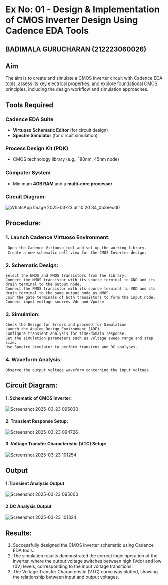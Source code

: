 # Ex No: 01 - Design & Implementation of CMOS Inverter Design Using Cadence EDA Tools
## BADIMALA GURUCHARAN (212223060026)
## Aim
The aim is to create and simulate a CMOS inverter circuit with Cadence EDA tools, assess its key electrical properties, and explore foundational CMOS principles, including the design workflow and simulation approaches.

## Tools Required

### Cadence EDA Suite
- **Virtuoso Schematic Editor** (for circuit design)  
- **Spectre Simulator** (for circuit simulation)  

### Process Design Kit (PDK)
- CMOS technology library (e.g., 180nm, 45nm node)  

### Computer System
- Minimum **4GB RAM** and a **multi-core processor**
### Circuit Diagram:
![WhatsApp Image 2025-03-23 at 10 20 34_0b3eecd0](https://github.com/user-attachments/assets/b4dc1f4a-426b-4376-a047-3a968de8f6eb)

## Procedure:
### 1. Launch Cadence Virtuoso Environment:
     Open the Cadence Virtuoso tool and set up the working library.
     Create a new schematic cell view for the CMOS Inverter design.
### 2. Schematic Design:
    Select the NMOS and PMOS transistors from the library.
    Connect the NMOS transistor with its source terminal to GND and its drain terminal to the output node.
    Connect the PMOS transistor with its source terminal to VDD and its drain terminal to the same output node as NMOS.
    Join the gate terminals of both transistors to form the input node.
    Connect input voltage sources Vdc and Vpulse
### 3. Simulation:
    Check the Design for Errors and proceed for Simulation
    Launch the Analog Design Environment (ADE).
    Configure transient analysis for time-domain response.
    Set the simulation parameters such as voltage sweep range and step size.
    Use Spectre simulator to perform transient and DC analyses.
### 4. Waveform Analysis:
    Observe the output voltage waveform concerning the input voltage.

## Circuit Diagram:
#### 1. Schematic of CMOS Inverter:
![Screenshot 2025-03-23 095030](https://github.com/user-attachments/assets/93955fce-7780-4d71-a75c-6f151c52ee29)

#### 2. Transient Response Setup:
![Screenshot 2025-03-23 094726](https://github.com/user-attachments/assets/d3ff1ad3-8053-44a9-976d-63c2ce80d4e7)

#### 3. Voltage Transfer Characteristic (VTC)  Setup:
![Screenshot 2025-03-23 101254](https://github.com/user-attachments/assets/cf2f0874-265c-4866-9a73-43d3d1beb3d7)


## Output
#### 1.Transient Analysis Output
![Screenshot 2025-03-23 095000](https://github.com/user-attachments/assets/6d9becf2-1f23-45b0-9cd8-0ba06e32db60)

#### 2.DC Analysis Output

![Screenshot 2025-03-23 101324](https://github.com/user-attachments/assets/04c262b9-6874-4305-a065-736c6a83431f)


## Results:

1.	Successfully designed the CMOS inverter schematic using Cadence EDA tools.
2.	The simulation results demonstrated the correct logic operation of the inverter, where the output voltage switches between high (Vdd) and low (0V) levels, corresponding to the input voltage transitions.
3.	The Voltage Transfer Characteristic (VTC) curve was plotted, showing the relationship between input and output voltages.












